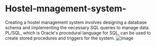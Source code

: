 # Hostel-mnagement-system-
Creating a hostel management system involves designing a database schema and implementing the necessary SQL queries to manage data. PL/SQL, which is Oracle's procedural language for SQL, can be used to create stored procedures and triggers for the system. 
![image](https://github.com/anmolpreetkauranand/Hostel-mnagement-system-/assets/102209817/2c77f577-deaf-4ef6-8c5a-f2e9b7c175bd)
